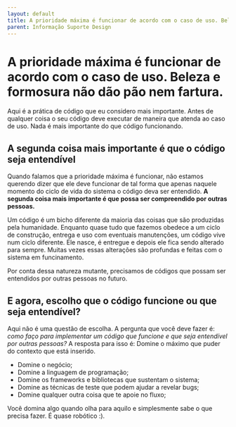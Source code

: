 ```yaml
---
layout: default
title: A prioridade máxima é funcionar de acordo com o caso de uso. Beleza e formosura não dão pão nem fartura. 
parent: Informação Suporte Design
---
```

# A prioridade máxima é funcionar de acordo com o caso de uso. Beleza e formosura não dão pão nem fartura.

Aqui é a prática de código que eu considero mais importante. Antes de qualquer coisa o seu código deve executar de maneira que atenda ao caso de uso. Nada é mais importante do que código funcionando. 

## A segunda coisa mais importante é que o código seja entendível

Quando falamos que a prioridade máxima é funcionar, não estamos querendo dizer que ele deve funcionar de tal forma que apenas naquele momento do ciclo de vida do sistema o código deva ser entendido. **A segunda coisa mais importante é que possa ser compreendido por outras pessoas.**

Um código é um bicho diferente da maioria das coisas que são produzidas pela humanidade. Enquanto quase tudo que fazemos obedece a um ciclo de construção, entrega e uso com eventuais manutenções, um código vive num ciclo diferente. Ele nasce, é entregue e depois ele fica sendo alterado para sempre. Muitas vezes essas alterações são profundas e feitas com o sistema em funcinamento. 

Por conta dessa natureza mutante, precisamos de códigos que possam ser entendidos por outras pessoas no futuro. 

## E agora, escolho que o código funcione ou que seja entendível?

Aqui não é uma questão de escolha. A pergunta que você deve fazer é: *como faço para implementar um código que funcione e que seja entendível por outras pessoas?* A resposta para isso é: Domine o máximo que puder do contexto que está inserido.

* Domine o negócio;
* Domine a linguagem de programação;
* Domine os frameworks e bibliotecas que sustentam o sistema;
* Domine as técnicas de teste que podem ajudar a revelar bugs;
* Domine qualquer outra coisa que te apoie no fluxo;

Você domina algo quando olha para aquilo e simplesmente sabe o que precisa fazer. É quase robótico :). 

